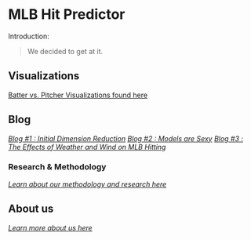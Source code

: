 # MLB Hit Predictor


Introduction:
 > We decided to get at it.


## Visualizations

[Batter vs. Pitcher Visualizations found here](https://eglouberman.github.io/MLB-hit-predictor/docs/data_viz.html)


## Blog

[*Blog  #1 : Initial Dimension Reduction*](https://eglouberman.github.io/MLB-hit-predictor/docs/Blog-1.html)
[*Blog  #2 : Models are Sexy*](https://eglouberman.github.io/MLB-hit-predictor/docs/Blog-2.html)
[*Blog  #3 : The Effects of Weather and Wind on MLB Hitting*](https://eglouberman.github.io/MLB-hit-predictor/docs/Blog-3.pdf)


### Research & Methodology

[*Learn about our methodology and research here*](https://eglouberman.github.io/MLB-hit-predictor/docs/r_a.html)


## About us

[*Learn more about us here*](https://eglouberman.github.io/MLB-hit-predictor/docs/about.html)
